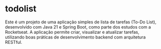 # todolist
Este é um projeto de uma aplicação simples de lista de tarefas (To-Do List), desenvolvido com Java 21 e Spring Boot, como parte dos estudos com a Rocketseat. A aplicação permite criar, visualizar e atualizar tarefas, utilizando boas práticas de desenvolvimento backend com arquitetura RESTful.
